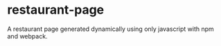 # restaurant-page
A restaurant page generated dynamically using only javascript with npm and webpack.
